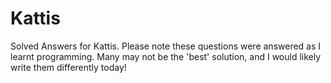 # Kattis
Solved Answers for Kattis. Please note these questions were answered as I learnt programming. Many may not be the 'best' solution, and I would likely write them differently today!
